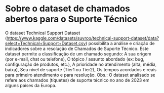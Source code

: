 # Sobre o dataset de chamados abertos para o Suporte Técnico
O dataset Technical Support Dataset (https://www.kaggle.com/datasets/suvroo/technical-support-dataset/data?select=Technical+Support+Dataset.csv) possibilita a análise e criação de indicadores sobre a resolução de Chamados de Suporte Técnico. Este dataset permite a classificação de um chamado segundo:
A sua origem (por e-mail, chat ou telefone),
O tópico / assunto abordado (ex: bug, configuração de produtos, etc.),
A prioridade no atendimento (alta, média, baixa),
Seu nível de suporte (Tier1 ou Tier2),
Os tempos acordados e reais para primeiro atendimento e para resolução.
Obs.: O dataset analisado se refere aos chamados (tíquetes) de suporte técnico no ano de 2023 em alguns países da Europa.
